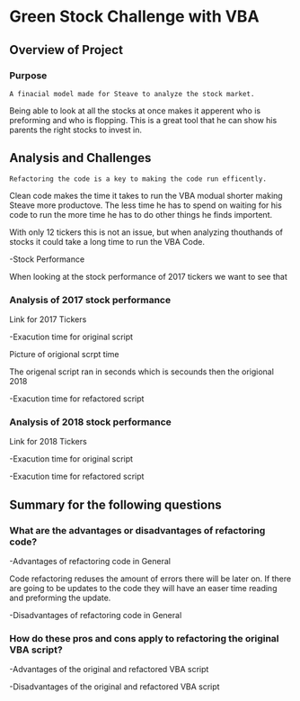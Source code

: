 # Green Stock Challenge with VBA

## Overview of Project

### Purpose

    A finacial model made for Steave to analyze the stock market. 
Being able to look at all the stocks at once makes it apperent who is preforming and who is flopping. 
This is a great tool that he can show his parents the right stocks to invest in. 


## Analysis and Challenges

    Refactoring the code is a key to making the code run efficently. 
Clean code makes the time it takes to run the VBA modual shorter making Steave more productove.
The less time he has to spend on waiting for his code to run the more time he has to do other things he finds importent. 

With only 12 tickers this is not an issue, but when analyzing thouthands of stocks it could take a long time to run the VBA Code. 

-Stock Performance 

 When looking at the stock performance of 2017 tickers we want to see that


### Analysis of 2017 stock performance
Link for 2017 Tickers 



-Exacution time for original script 

Picture of origional scrpt time 

The origenal script ran in      seconds which is    secounds          then the origional 2018 

-Exacution time for refactored script 



### Analysis of 2018 stock performance 

Link for 2018 Tickers 

-Exacution time for original script 

-Exacution time for refactored script

## Summary for the following questions 

### What are the advantages or disadvantages of refactoring code?

-Advantages of refactoring code in General

Code refactoring reduses the amount of errors there will be later on. If there are going to be updates to the code they will have an easer time reading and preforming the update. 

-Disadvantages of refactoring code in General

### How do these pros and cons apply to refactoring the original VBA script?

-Advantages of the original and refactored VBA script


-Disadvantages of the original and refactored VBA script